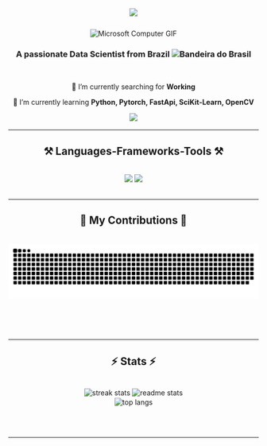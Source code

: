 <!-- <img align="right" src="https://visitor-badge.laobi.icu/badge?page_id=salesp07.salesp07" /> -->

<h1 align="center">
    <img src="https://readme-typing-svg.herokuapp.com/?font=Righteous&size=35&center=true&vCenter=true&width=500&height=70&duration=4000&lines=I'm+Eduardo+Araújo👋;Data+Scientist+Junior🤖!;" />
</h1>

<div align="center" style="text-align: center;">
  <img src="https://media.tenor.com/OEAjabUzGKEAAAAi/microsoft-computer.gif" alt="Microsoft Computer GIF" width="64" height="64" />
  <h3>A passionate Data Scientist from Brazil <img src="https://upload.wikimedia.org/wikipedia/en/0/05/Flag_of_Brazil.svg" alt="Bandeira do Brasil" style="width: 20px; height: 15px;"></h3>

</div>


<br/>

<div align="center">
 
 🔭 I’m currently searching for **Working**
 
 🌱 I’m currently learning **Python, Pytorch, FastApi, SciKit-Learn, OpenCV**

<!--💬 Ask me about **Node.js, React, Firebase... or anything [here](https://github.com/salesp07/salesp07/issues)**-->

<!--⚡ Fun fact **Game of Thrones Night's Watch cloaks are made from Ikea rugs**-->

 </div>
 
<div align="center"> 
  <!--<a href="mailto:pedro.sales.muniz@gmail.com">
    <img src="https://img.shields.io/badge/Gmail-333333?style=for-the-badge&logo=gmail&logoColor=red" />
  </a> -->
  <a href="https://www.linkedin.com/in/eduardo-araújo-788a041a3/" target="_blank">
    <img src="https://img.shields.io/badge/LinkedIn-0077B5?style=for-the-badge&logo=linkedin&logoColor=white" target="_blank" />
  </a>
  <!--
  <a href="https://salesp07.github.io" target="_blank">
     <img src="https://img.shields.io/badge/Portfolio-FF5722?style=for-the-badge&logo=todoist&logoColor=white" target="_blank" />  sqlite, safari, google-chrome are other good icon options
  </a> -->
  
</div>

 <hr/>
 
<h2 align="center">⚒️ Languages-Frameworks-Tools ⚒️</h2>
<br/>
<div align="center">
    <img src="https://skillicons.dev/icons?i=vscode,github,git" />
    <img src="https://skillicons.dev/icons?i=python,pytorch,fastapi,sklearn,opencv" />
    <br>
</div>

<br/>
<hr/>

<div align="center">
  <h2>🐍 My Contributions 🐍</h2>
  <br>
  <img alt="snake eating my contributions" src="https://raw.githubusercontent.com/salesp07/salesp07/output/github-contribution-grid-snake.svg" />
  
  <br/><br/><br/>
</div>

<hr/>

<h2 align="center">⚡ Stats ⚡</h2>
<br>
<div align=center>
  <img width=390 src="https://github-readme-streak-stats-salesp07.vercel.app/?user=edumaedaa&count_private=true&theme=react&border_radius=10" alt="streak stats"/>
  <img width=390 src="https://github-readme-stats-salesp07.vercel.app/api?username=edumaedaa&count_private=true&show_icons=true&theme=react&rank_icon=github&border_radius=10" alt="readme stats" />
  <br/>
  <img width=325 align="center" src="https://github-readme-stats-salesp07.vercel.app/api/top-langs/?username=edumaedaa&hide=HTML&langs_count=8&layout=compact&theme=react&border_radius=10&size_weight=0.5&count_weight=0.5&exclude_repo=github-readme-stats" alt="top langs" />
</div>

<br/><br/>

<hr/>

<br/>

<!-- <div align="center">
<a href='https://ko-fi.com/V7V4RAK9C' target='_blank'><img height='64' style='border:0px;height:64px;' src='https://storage.ko-fi.com/cdn/kofi1.png?v=3' border='0' alt='Buy Me a Coffee at ko-fi.com' /></a>
</div> -->

<br/>

